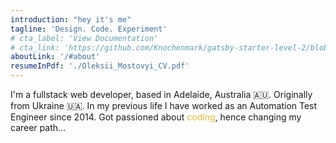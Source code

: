 ```yaml
---
introduction: "hey it's me"
tagline: 'Design. Code. Experiment'
# cta_label: 'View Documentation'
# cta_link: 'https://github.com/Knochenmark/gatsby-starter-level-2/blob/master/README.md'
aboutLink: '/#about'
resumeInPdf: './Oleksii_Mostovyi_CV.pdf'
---
```


I'm a fullstack web developer, based in Adelaide, Australia 🇦🇺. Originally from Ukraine 🇺🇦. In my previous life I have worked as an Automation Test Engineer since 2014. Got passioned about <span style='color:#f1b631'>coding</span>, hence changing my career path...
